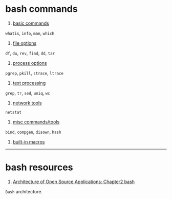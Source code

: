 bash commands
=============

1. [basic commands](basic.md)

  `whatis`, `info`, `man`, `which`

1. [file options](file.md)

  `df`, `du`, `rev`, `find`, `dd`, `tar`

1. [process options](proc.md)

  `pgrep`, `pkill`, `strace`, `ltrace`

1. [text processing](text.md)

  `grep`, `tr`, `sed`, `uniq`, `wc`

1. [network tools](network.md)

  `netstat`

1. [misc commands/tools](misc.md)

  `bind`, `compgen`, `disown`, `hash`

1. [built-in macros](macro.md)


--------------------

# bash resources

1. [Architecture of Open Source Applications: Chapter2 bash](http://www.aosabook.org/en/bash.html)

  `Bash` architecture.
